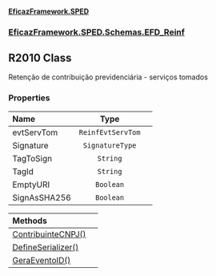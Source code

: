 #### [EficazFramework.SPED](EficazFrameworkSPED.md 'EficazFramework SPED')
### [EficazFramework.SPED.Schemas.EFD_Reinf](EficazFramework.SPED.Schemas.EFD_Reinf.md 'EficazFramework.SPED.Schemas.EFD_Reinf')

## R2010 Class

Retenção de contribuição previdenciária - serviços tomados
### Properties

| Name | Type | |
| :--- | :---: | :--- |
| evtServTom | `ReinfEvtServTom` |  |
| Signature | `SignatureType` |  |
| TagToSign | `String` |  |
| TagId | `String` |  |
| EmptyURI | `Boolean` |  |
| SignAsSHA256 | `Boolean` |  |

| Methods | |
| :--- | :--- |
| [ContribuinteCNPJ()](EficazFramework.SPED.Schemas.EFD_Reinf/R2010/ContribuinteCNPJ().md 'EficazFramework.SPED.Schemas.EFD_Reinf.R2010.ContribuinteCNPJ()') | |
| [DefineSerializer()](EficazFramework.SPED.Schemas.EFD_Reinf/R2010/DefineSerializer().md 'EficazFramework.SPED.Schemas.EFD_Reinf.R2010.DefineSerializer()') | |
| [GeraEventoID()](EficazFramework.SPED.Schemas.EFD_Reinf/R2010/GeraEventoID().md 'EficazFramework.SPED.Schemas.EFD_Reinf.R2010.GeraEventoID()') | |
